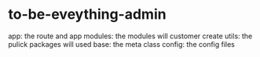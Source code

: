 # to-be-eveything-admin
app: the route and app
modules: the modules will customer create
utils: the pulick packages will used
base: the meta class
config: the config files  